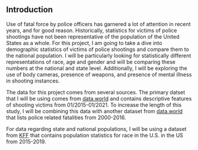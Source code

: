 ## Introduction

Use of fatal force by police officers has garnered a lot of attention in recent years, and for good reason. Historically, statistics for victims of police shootings have not been representative of the population of the United States as a whole. For this project, I am going to take a dive into demographic statistics of victims of police shootings and compare them to the national population. I will be particularly looking for statistically different representations of race, age and gender and will be comparing these numbers at the national and state level. Additionally, I will be exploring the use of body cameras, presence of weapons, and presence of mental illness in shooting instances.

The data for this project comes from several sources. The primary datset that I will be using comes from [data.world](https://data.world/data-society/fatal-police-shootings) and contains descriptive features of shooting victims from 01/2015-01/2021. To increase the length of this study, I will be combining this data with another dataset from [data.world](https://data.world/awram/us-police-involved-fatalities) that lists police related fatalities from 2000-2016.

For data regarding state and national populations, I will be using a dataset from [KFF](https://www.kff.org/other/state-indicator/distribution-by-raceethnicity/?dataView=1&currentTimeframe=4&selectedDistributions=white--black--hispanic--asian--american-indianalaska-native--native-hawaiianother-pacific-islander--total&selectedRows=%7B%22wrapups%22:%7B%22united-states%22:%7B%7D%7D,%22states%22:%7B%22delaware%22:%7B%7D,%22ohio%22:%7B%7D,%22colorado%22:%7B%7D,%22california%22:%7B%7D,%22wisconsin%22:%7B%7D,%22north-carolina%22:%7B%7D,%22massachusetts%22:%7B%7D,%22alaska%22:%7B%7D,%22pennsylvania%22:%7B%7D,%22oklahoma%22:%7B%7D,%22texas%22:%7B%7D,%22new-jersey%22:%7B%7D,%22idaho%22:%7B%7D,%22nevada%22:%7B%7D,%22indiana%22:%7B%7D,%22florida%22:%7B%7D,%22maine%22:%7B%7D,%22kentucky%22:%7B%7D,%22district-of-columbia%22:%7B%7D,%22new-york%22:%7B%7D,%22arkansas%22:%7B%7D,%22utah%22:%7B%7D,%22connecticut%22:%7B%7D,%22vermont%22:%7B%7D,%22kansas%22:%7B%7D,%22north-dakota%22:%7B%7D,%22iowa%22:%7B%7D,%22maryland%22:%7B%7D,%22hawaii%22:%7B%7D,%22rhode-island%22:%7B%7D,%22montana%22:%7B%7D,%22south-dakota%22:%7B%7D,%22wyoming%22:%7B%7D,%22west-virginia%22:%7B%7D,%22missouri%22:%7B%7D,%22new-mexico%22:%7B%7D,%22oregon%22:%7B%7D,%22georgia%22:%7B%7D,%22virginia%22:%7B%7D,%22illinois%22:%7B%7D,%22alabama%22:%7B%7D,%22louisiana%22:%7B%7D,%22new-hampshire%22:%7B%7D,%22nebraska%22:%7B%7D,%22tennessee%22:%7B%7D,%22washington%22:%7B%7D,%22minnesota%22:%7B%7D,%22arizona%22:%7B%7D,%22south-carolina%22:%7B%7D,%22michigan%22:%7B%7D,%22mississippi%22:%7B%7D%7D%7D&sortModel=%7B%22colId%22:%22Location%22,%22sort%22:%22asc%22%7D) that contains population statistics for race in the U.S. in the US from 2015-2019.